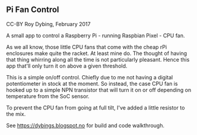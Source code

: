 ## Pi Fan Control

CC-BY Roy Dybing, February 2017

A small app to control a Raspberry Pi - running Raspbian Pixel - CPU fan.

As we all know, those little CPU fans that come with the cheap rPi enclosures make quite the racket. At least mine do. The thought of having that thing whirring along all the time is not particularly pleasant. Hence this app that'll only turn it on above a given threshold.

This is a simple on/off control. Chiefly due to me not having a digital potentiometer in stock at the moment. So instead, the case CPU fan is hooked up to a simple NPN transistor that will turn it on or off depending on temperature from the SoC sensor.

To prevent the CPU fan from going at full tilt, I've added a little resistor to the mix.

See https://dybings.blogspot.no for build and code walkthrough.
